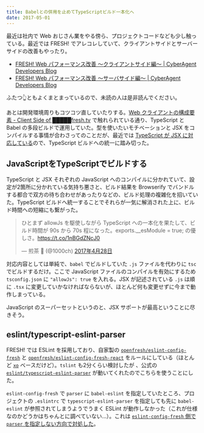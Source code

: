 ```yaml
---
title: Babelとの併用を止めてTypeScriptビルド一本化へ
date: 2017-05-01
---
```


最近は社内で Web おじさん業をやる傍ら、プロジェクトコードなども少し触っている。最近では FRESH! でアレコレしていて、クライアントサイドとサーバーサイドの改善もやったり。

- [FRESH! Web パフォーマンス改善 〜クライアントサイド編〜 | CyberAgent Developers Blog](https://developers.cyberagent.co.jp/blog/archives/6057/)
- [FRESH! Web パフォーマンス改善 〜サーバサイド編〜 | CyberAgent Developers Blog](https://developers.cyberagent.co.jp/blog/archives/5975/)

ふたつ👆ともよくまとまっているので、未読の人は是非読んでください。

あとは開発環境周りもコツコツ直していたりする。[Web クライアントの構成要素 - Client Side of █████fresh.tv](http://s.aho.mu/160405-node_school/#8) で触れられている通り、TypeScript と Babel の多段ビルドで運用していた。型を使いたいモチベーションと JSX をコンパイルする事情が合わさってのことだが、最近では [TypeScript が JSX に対応している](https://www.typescriptlang.org/docs/handbook/jsx.html)ので、TypeScript ビルドへの統一に踏み切った。

## JavaScriptをTypeScriptでビルドする

TypeScript と JSX それぞれの JavaScript へのコンパイルに分かれていて、設定が2箇所に分かれている気持ち悪さと、ビルド結果を Browserify でバンドルする都合で双方の待ち合わせがあったりなどの、ビルド処理の複雑化を招いていた。TypeScript ビルドへ統一することでそれらが一気に解消された上に、ビルド時間への短縮にも繋がった。

<blockquote class="twitter-tweet" data-lang="ja"><p lang="ja" dir="ltr">ひとまず allowJs を駆使しながら TypeScript への一本化を果たして、ビルド時間が 90s から 70s 程になった。exports.__esModule = true; の優しさ。<a href="https://t.co/1nBGdZNcJ0">https://t.co/1nBGdZNcJ0</a></p>&mdash; 煎茶 🍵 (@1000ch) <a href="https://twitter.com/1000ch/status/857766566775070722">2017年4月28日</a></blockquote>

対応内容としては単純で、`babel` でビルドしていた `.js` ファイルを代わりに `tsc` でビルドするだけ。ここで JavaScript ファイルのコンパイルを有効にするため `tsconfig.json` に `"allowJs": true` を入れる。JSX が記述されている `.js` は順に `.tsx` に変更していかなければならないが、ほとんど何も変更せずに今まで動作しまっている。

JavaScript のスーパーセットというのと、JSX サポートが最高ということに尽きそう。

## eslint/typescript-eslint-parser

FRESH! では ESLint を採用しており、自家製の [`openfresh/eslint-config-fresh`](https://github.com/openfresh/eslint-config-fresh) と [`openfresh/eslint-config-fresh-react`](https://github.com/openfresh/eslint-config-fresh-react) をルールにしている（ほとんど [`xo`](https://github.com/sindresorhus/xo) ベースだけど）。`tslint` も2分くらい検討したが
、公式の [`eslint/typescript-eslint-parser`](https://github.com/eslint/typescript-eslint-parser) が動いてくれたのでこちらを使うことにした。

`eslint-config-fresh` で `parser` に `babel-eslint` を指定していたところ、プロジェクトの `.eslintrc` で `typescript-eslint-parser` を指定しても先に `babel-eslint` が参照されてしまうようでうまく ESLint が動作しなかった（これが仕様なのかどうかはちゃんとに調べていない…）。これは [`eslint-config-fresh` 側で `parser` を指定しない方向で対処した](https://github.com/openfresh/eslint-config-fresh/pull/5)。
